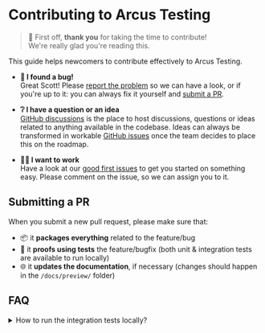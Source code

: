 # Contributing to Arcus Testing
> 🎉 First off, **thank you** for taking the time to contribute! </br>
> We're really glad you're reading this.

This guide helps newcomers to contribute effectively to Arcus Testing.

* **🐞 I found a bug!** </br>
Great Scott! Please [report the problem](https://github.com/arcus-azure/arcus.testing/issues/new/choose) so we can have a look, or if you're up to it: you can always fix it yourself and [submit a PR](#submitting-a-pr).

* **❔ I have a question or an idea** </br>
[GitHub discussions](https://github.com/arcus-azure/arcus.testing/discussions/new/choose) is the place to host discussions, questions or ideas related to anything available in the codebase. Ideas can always be transformed in workable [GitHub issues](https://github.com/arcus-azure/arcus.testing/issues) once the team decides to place this on the roadmap.

* **👷‍♀️ I want to work** </br>
Have a look at our [good first issues](https://github.com/arcus-azure/arcus.testing/issues?q=is%3Aissue%20state%3Aopen%20label%3A%22good%20first%20issue%22) to get you started on something easy. Please comment on the issue, so we can assign you to it.

## Submitting a PR
When you submit a new pull request, please make sure that:
* 📦 it **packages everything** related to the feature/bug
* 🧪 it **proofs using tests** the feature/bugfix (both unit & integration tests are available to run locally)
* 🌐 it **updates the documentation**, if necessary (changes should happen in the `/docs/preview/` folder)

## FAQ
<details>
<summary>How to run the integration tests locally?</summary>
The integration tests make use of real Azure resources, which means that the test suite needs to be aware of which resources you want to use locally.

> 👉 If you're a [Codit](http://codit.eu/) employee, we can also provide you with a ready-to-use `appsettings.local.json` that allows for you to run the tests locally.

1. Make sure you have an **active Azure subscription**.

2. Set up a **valid managed identity connection**: </br>
   The tests uses [`DefaultAzureCredential`](https://learn.microsoft.com/en-us/dotnet/api/azure.identity.defaultazurecredential) to authenticate themselves, which means that you can use your logged-in VisualStudio/AzureCLI user to run the tests locally.

3. Add the necessary **Azure resources** for your test: </br>
   There exists a [`/build/templates/test-resources.bicep`](https://github.com/arcus-azure/arcus.testing/blob/main/build/templates/test-resources.bicep) file that let's you deploy all the necessary Azure resources that are required to run *all* the tests.
    * 💡 Usually, you don't need to run *all* the tests locally. Arcus Testing is very flexible and modular. If you're working on something, like **Azure Blob Storage**-related, than you only need an **Azure Storage Account**.
    
    * ⚠️ Make sure that you have enough rights on your Azure resources to do CRUD operations (ex. the **Azure Blob Storage** tests require [`Storage Blob Data Contributor`](https://learn.microsoft.com/en-us/azure/role-based-access-control/built-in-roles/storage#storage-blob-data-contributor)-rights.)

4. Add an `appsettings.local.json` file to your integration test project - this file gets ignored by Git: </br>
   The local file needs to have the names of your **Azure resources**. If you deployed an **Azure Storage Account**, then you the file will look like this:
   ```json
   {
     "Arcus": {
        "StorageAccount": {
            "Name": "mystorageaccount"
        }
     }
   }
   ```
   🚀 Don't worry, if a value is missing, the test will fail and point you to the values you require to run the test.

5. You can now run the tests locally! 🎉
</details>
